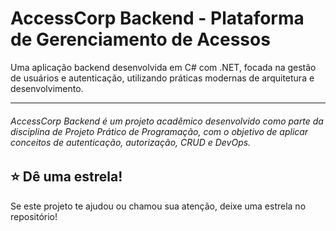 # AccessCorp Backend - Plataforma de Gerenciamento de Acessos

Uma aplicação backend desenvolvida em C# com .NET, focada na gestão de usuários e autenticação, utilizando práticas modernas de arquitetura e desenvolvimento.

---
###### AccessCorp Backend é um projeto acadêmico desenvolvido como parte da disciplina de Projeto Prático de Programação, com o objetivo de aplicar conceitos de autenticação, autorização, CRUD e DevOps.

## ⭐ Dê uma estrela!

Se este projeto te ajudou ou chamou sua atenção, deixe uma estrela no repositório!

